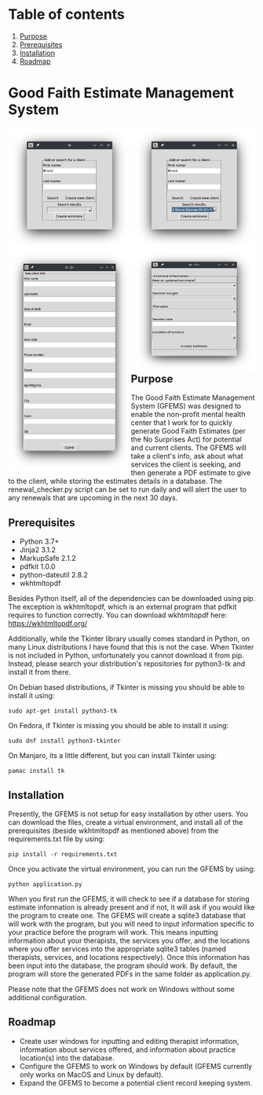 # Table of contents
1. [Purpose](#purpose)
2. [Prerequisites](#prerequisites)
3. [Installation](#installation)
4. [Roadmap](#roadmap)
# Good Faith Estimate Management System
<div>
<img align="left" width="250" height="250" src="images/add_create_client_screen.png">
<img align="right" width="250" height="250" src="images/search_results.png">
<img align="left" width="250" height="450" src="images/create_client_window.png">
<img align="right" width="250" height="250" src="images/estimate_creation_window.png">
</div>

## Purpose <a name="purpose"></a>
The Good Faith Estimate Management System (GFEMS) was designed to enable the non-profit mental health center that I work for to quickly generate Good Faith Estimates (per the No Surprises Act) for potential and current clients. The GFEMS will take a client's info, ask about what services the client is seeking, and then generate a PDF estimate to give to the client, while storing the estimates details in a database. The renewal_checker.py script can be set to run daily and will alert the user to any renewals that are upcoming in the next 30 days.

## Prerequisites <a name="prerequisites"></a>
- Python 3.7+
- Jinja2 3.1.2
- MarkupSafe 2.1.2
- pdfkit 1.0.0
- python-dateutil 2.8.2
- wkhtmltopdf

Besides Python itself, all of the dependencies can be downloaded using pip. The exception is wkhtmltopdf, which is an external program that pdfkit requires to function correctly. You can download wkhtmltopdf here: https://wkhtmltopdf.org/

Additionally, while the Tkinter library usually comes standard in Python, on many Linux distributions I have found that this is not the case. When Tkinter is not included in Python, unfortunately you cannot download it from pip. Instead, please search your distribution's repositories for python3-tk and install it from there.

On Debian based distributions, if Tkinter is missing you should be able to install it using:

```
sudo apt-get install python3-tk
```

On Fedora, if Tkinter is missing you should be able to install it using:

```
sudo dnf install python3-tkinter
```

On Manjaro, its a little different, but you can install Tkinter using:

```
pamac install tk
```

## Installation <a name="installation"></a>

Presently, the GFEMS is not setup for easy installation by other users. You can download the files, create a virtual environment, and install all of the prerequisites (beside wkhtmltopdf as mentioned above) from the requirements.txt file by using:

```
pip install -r requirements.txt
```

Once you activate the virtual environment, you can run the GFEMS by using:

```
python application.py
```

When you first run the GFEMS, it will check to see if a database for storing estimate information is already present and if not, it will ask if you would like the program to create one. The GFEMS will create a sqlite3 database that will work with the program, but you will need to input information specific to your practice before the program will work. This means inputting information about your therapists, the services you offer, and the locations where you offer services into the appropriate sqlite3 tables (named therapists, services, and locations respectively). Once this information has been input into the database, the program should work. By default, the program will store the generated PDFs in the same folder as application.py.

Please note that the GFEMS does not work on Windows without some additional configuration.

## Roadmap <a name="roadmap"></a>
- Create user windows for inputting and editing therapist information, information about services offered, and information about practice location(s) into the database.
- Configure the GFEMS to work on Windows by default (GFEMS currently only works on MacOS and Linux by default).
- Expand the GFEMS to become a potential client record keeping system.
